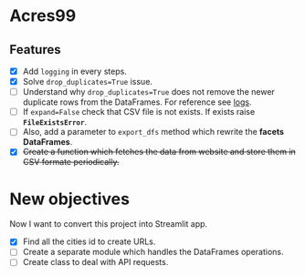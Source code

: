 # Acres99

## Features

- [x] Add `logging` in every steps.
- [x] Solve `drop_duplicates=True` issue.
- [ ] Understand why `drop_duplicates=True` does not remove the newer duplicate rows from the DataFrames. For reference see [logs](../logs).
- [ ] If `expand=False` check that CSV file is not exists. If exists raise **`FileExistsError`**.
- [ ] Also, add a parameter to `export_dfs` method which rewrite the **facets DataFrames**.
- [x] ~~Create a function which fetches the data from website and store them in CSV formate periodically.~~

# New objectives

Now I want to convert this project into Streamlit app.

- [x] Find all the cities id to create URLs.
- [ ] Create a separate module which handles the DataFrames operations.
- [ ] Create class to deal with API requests.
